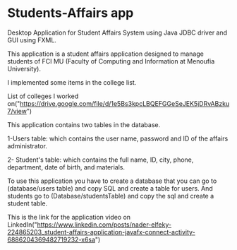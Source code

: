 # Students-Affairs app

Desktop Application for Student Affairs System using Java JDBC driver and GUI using FXML.

This application is a student affairs application designed to manage students of FCI MU (Faculty of Computing and Information at Menoufia University).

I implemented some items in the college list.

List of colleges I worked on("https://drive.google.com/file/d/1e5Bs3kpcLBQEFGGeSeJEK5jDRvABzku7/view")


This application contains two tables in the database.

  1-Users table: which contains the user name, password and ID of the affairs administrator.
     
  2- Student's table: which contains the full name, ID, city, phone, department, date of birth, and materials.
 
To use this application you have to create a database that you can go to (database/users table) and copy SQL and create a table for users.
And students go to (Database/studentsTable) and copy the sql and create a student table.

This is the link for the application video on LinkedIn("https://www.linkedin.com/posts/nader-elfeky-224865203_student-affairs-application-javafx-connect-activity-6886204369482719232-x6sa")
